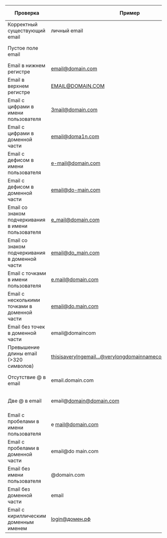 | Проверка   | Пример | Ожидаемый результат |
| ------------- | ------------- | ------------- |
| Корректный существующий email	  | личный email  |Значение поля принимается  |
| Пустое поле email	  |    |Сообщение о незаполненном поле email  |
| Email в нижнем регистре	  | email@domain.com  |Значение поля принимается  |
| Email в верхнем регистре  | EMAIL@DOMAIN.COM |Значение поля принимается  |
| Email с цифрами в имени пользователя  | 3mail@domain.com  |Значение поля принимается  |
| Email с цифрами в доменной части  | email@doma1n.com  |Значение поля принимается  |
| Email с дефисом в имени пользователя  | e-mail@domain.com  |Значение поля принимается  |
| Email с дефисом в доменной части  | email@do-main.com  |Значение поля принимается  |
| Email со знаком подчеркивания в имени пользователя  | e_mail@domain.com  |Значение поля принимается  |
| Email со знаком подчеркивания в доменной части	  | email@do_main.com  |Значение поля принимается  |
| Email с точками в имени пользователя  | e.mail@domain.com  |Значение поля принимается  |
| Email с несколькими точками в доменной части  | email@do.main.com  |Значение поля принимается  |
| Email без точек в доменной части	  | email@domaincom  |Сообщение о некорректном email  |
| Превышение длины email (>320 символов)  | thisisaverylngemail...@verylongdomainnamecompanyexample.com  |Сообщение о некорректном email  |
| Отсутствие @ в email	  | email.domain.com  |Сообщение о некорректном email  |
| Две @ в email	  | email@domain@domain.com  |Сообщение о некорректном email  |
| Email с пробелами в имени пользователя  | e mail@domain.com  |Сообщение о некорректном email  |
| Email с пробелами в доменной части  | email@do main.com  |Сообщение о некорректном email  |
| Email без имени пользователя | @domain.com  |Сообщение о некорректном email  |
| Email без доменной части  | email  |Сообщение о некорректном email  |
| Email с кириллическим доменным именем| login@домен.рф  |?  |
